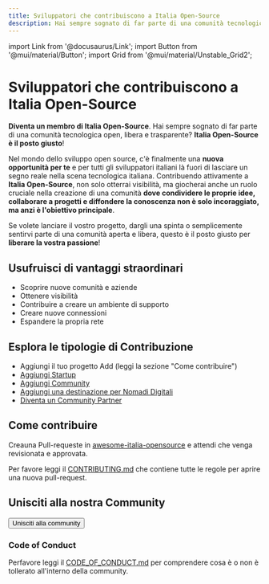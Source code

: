 ```yaml
---
title: Sviluppatori che contribuiscono a Italia Open-Source
description: Hai sempre sognato di far parte di una comunità tecnologica open, libera e trasparente? Italia Open-Source è il posto giusto!
---
```


import Link from '@docusaurus/Link';
import Button from '@mui/material/Button';
import Grid from '@mui/material/Unstable_Grid2';

# Sviluppatori che contribuiscono a Italia Open-Source

**Diventa un membro di Italia Open-Source**. Hai sempre sognato di far parte di una comunità tecnologica open, libera e trasparente? **Italia Open-Source è il posto giusto**!

Nel mondo dello sviluppo open source, c'è finalmente una **nuova opportunità per te** e per tutti gli sviluppatori italiani là fuori di lasciare un segno reale nella scena tecnologica italiana. Contribuendo attivamente a **Italia Open-Source**, non solo otterrai visibilità, ma giocherai anche un ruolo cruciale nella creazione di una comunità  **dove condividere le proprie idee, collaborare a progetti e diffondere la conoscenza non è solo incoraggiato, ma anzi è l'obiettivo principale**.

Se volete lanciare il vostro progetto, dargli una spinta o semplicemente sentirvi parte di una comunità aperta e libera, questo è il posto giusto per **liberare la vostra passione**!

## Usufruisci di vantaggi straordinari

- Scoprire nuove comunità e aziende
- Ottenere visibilità
- Contribuire a creare un ambiente di supporto
- Creare nuove connessioni
- Espandere la propria rete

## Esplora le tipologie di Contribuzione

- Aggiungi il tuo progetto Add (leggi la sezione "Come contribuire")
- [Aggiungi Startup](/contributors/startups)
- [Aggiungi Community](/contributors/communities)
- [Aggiungi una destinazione per Nomadi Digitali](/contributors/digital-nomads)
- [Diventa un Community Partner](/partners/how-to-became-partners)

## Come contribuire

Creauna Pull-requeste in [awesome-italia-opensource](https://github.com/italia-opensource/awesome-italia-opensource) e attendi che venga revisionata e approvata.

Per favore leggi il [CONTRIBUTING.md](https://github.com/italia-opensource/awesome-italia-opensource/blob/main/CONTRIBUTING.md) che contiene tutte le regole per aprire una nuova pull-request.

## Unisciti alla nostra Community

<Grid container marginBottom={2}>
    <Grid xs={12} sm={4} >
        <Link href="/join-to-our-community">
            <Button variant="contained" fullWidth={true}>
            <span>Unisciti alla community</span>
            </Button>
        </Link>
    </Grid>
</Grid>

### Code of Conduct

Perfavore leggi il [CODE_OF_CONDUCT.md](https://github.com/italia-opensource/awesome-italia-opensource/blob/main/CODE_OF_CONDUCT.md) per comprendere cosa è o non è tollerato all'interno della community.